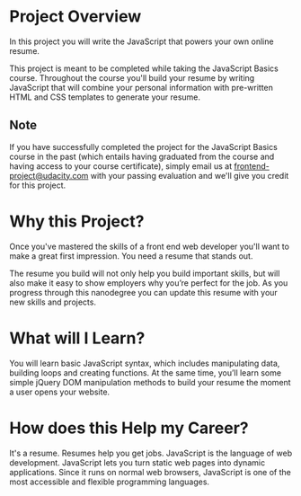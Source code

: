 #  Project Overview
In this project you will write the JavaScript that powers your own online resume.

This project is meant to be completed while taking the JavaScript Basics course. Throughout the course you'll build your resume by writing JavaScript that will combine your personal information with pre-written HTML and CSS templates to generate your resume.

## Note
If you have successfully completed the project for the JavaScript Basics course in the past (which entails having graduated from the course and having access to your course certificate), simply email us at frontend-project@udacity.com with your passing evaluation and we'll give you credit for this project.

# Why this Project?
Once you've mastered the skills of a front end web developer you'll want to make a great first impression. You need a resume that stands out.

The resume you build will not only help you build important skills, but will also make it easy to show employers why you’re perfect for the job. As you progress through this nanodegree you can update this resume with your new skills and projects.

# What will I Learn?
You will learn basic JavaScript syntax, which includes manipulating data, building loops and creating functions. At the same time, you’ll learn some simple jQuery DOM manipulation methods to build your resume the moment a user opens your website.

# How does this Help my Career?
It's a resume. Resumes help you get jobs.
JavaScript is the language of web development.
JavaScript lets you turn static web pages into dynamic applications.
Since it runs on normal web browsers, JavaScript is one of the most accessible and flexible programming languages.
